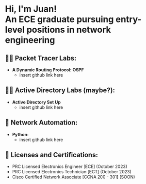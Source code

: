 <h1>Hi, I'm Juan! <br/>An ECE graduate pursuing entry-level positions in network engineering 

<h2>👨‍💻 Packet Tracer Labs:</h2>

- <b>A Dynamic Routing Protocol: OSPF</b>
  - insert github link here


<h2>👨‍💻 Active Directory Labs (maybe?):</h2>

- <b>Active Directory Set Up</b>
  - insert github link here

<h2>🤖 Network Automation:</h2>

- <b>Python: </b>
  - insert github link here
  
<h2>📜 Licenses and Certifications: </h2>

- PRC Licensed Electronics Engineer [ECE] (October 2023)
- PRC Licensed Electronics Technician [ECT] (October 2023)
- Cisco Certified Network Associate [CCNA 200 - 301] (SOON)






